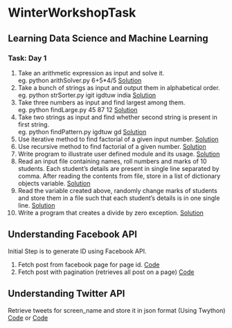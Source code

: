 # WinterWorkshopTask
## Learning Data Science and Machine Learning

### Task: Day 1

1. Take an arithmetic expression as input and solve it.  
    eg. python arithSolver.py 6+5*4/5  [Solution](../Task-1/1arthSolver.py)
2. Take a bunch of strings as input and output them in alphabetical order.  
    eg. python strSorter.py igit igdtuw india  [Solution](../Task-1/2strSorter.py)  
3. Take three numbers as input and find largest among them.  
    eg. python findLarge.py 45 87 12  [Solution](../Task-1/3findLarge.py)  
4. Take two strings as input and find whether second string is present in first string.  
    eg. python findPattern.py igdtuw gd  [Solution](../Task-1/4findPattern.py)  
5. Use iterative method to find factorial of a given input number.  [Solution](../Task-1/5factorialIterative.py)  
6. Use recursive method to find factorial of a given number.  [Solution](../Task-1/6factorialRecursion.py)  
7. Write program to illustrate user defined module and its usage.  [Solution](../Task-1/7UserDefinedModule.py)  
8. Read an input file containing names, roll numbers and marks of 10 students. Each student’s details are present in single line separated by comma. After reading the contents from file, store in a list of dictionary objects variable.  [Solution](../Task-1/8fileToList.py)  
9. Read the variable created above, randomly change marks of students and store them in a file such that each student’s details is in one single line.  [Solution](../Task-1/9listToFile.py)  
10. Write a program that creates a divide by zero exception. [Solution](../Task-1/10exception.py)  

## Understanding Facebook API

Initial Step is to generate ID using Facebook API.

1. Fetch post from facebook page for page id.
[Code](../master/pagePostFB.py)
2. Fetch post with pagination (retrieves all post on a page) 
[Code](../master/fbPagination.py)
 
 ## Understanding Twitter API
 
 Retrieve tweets for screen_name and store it in json format (Using Twython)
 [Code](../master/retrieveTweets.py)
 or
 [Code](../master/collectTweets.py)
 
